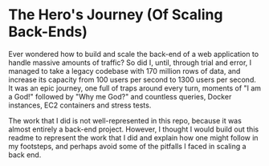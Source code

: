 # The Hero's Journey (Of Scaling Back-Ends)

Ever wondered how to build and scale the back-end of a web application to handle massive amounts of traffic? So did I, until, through trial and error, I managed to take a legacy codebase with 170 million rows of data, and increase its capacity from 100 users per second to 1300 users per second. It was an epic journey, one full of traps around every turn, moments of "I am a God!" followed by "Why me God?" and countless queries, Docker instances, EC2 containers and stress tests.

The work that I did is not well-represented in this repo, because it was almost entirely a back-end project. However, I thought I would build out this readme to represent the work that I did and explain how one might follow in my footsteps, and perhaps avoid some of the pitfalls I faced in scaling a back end.
